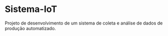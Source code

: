 # Sistema-IoT
Projeto de desenvolvimento de um sistema de coleta e análise de dados de produção automatizado.
